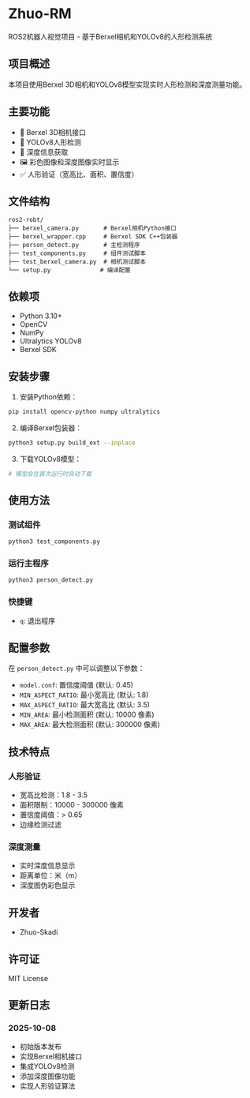 # Zhuo-RM

ROS2机器人视觉项目 - 基于Berxel相机和YOLOv8的人形检测系统

## 项目概述

本项目使用Berxel 3D相机和YOLOv8模型实现实时人形检测和深度测量功能。

## 主要功能

- 🎥 Berxel 3D相机接口
- 🤖 YOLOv8人形检测
- 📏 深度信息获取
- 🖼️ 彩色图像和深度图像实时显示
- ✅ 人形验证（宽高比、面积、置信度）

## 文件结构

```
ros2-robt/
├── berxel_camera.py       # Berxel相机Python接口
├── berxel_wrapper.cpp     # Berxel SDK C++包装器
├── person_detect.py       # 主检测程序
├── test_components.py     # 组件测试脚本
├── test_berxel_camera.py  # 相机测试脚本
└── setup.py              # 编译配置
```

## 依赖项

- Python 3.10+
- OpenCV
- NumPy
- Ultralytics YOLOv8
- Berxel SDK

## 安装步骤

1. 安装Python依赖：
```bash
pip install opencv-python numpy ultralytics
```

2. 编译Berxel包装器：
```bash
python3 setup.py build_ext --inplace
```

3. 下载YOLOv8模型：
```bash
# 模型会在首次运行时自动下载
```

## 使用方法

### 测试组件
```bash
python3 test_components.py
```

### 运行主程序
```bash
python3 person_detect.py
```

### 快捷键
- `q`: 退出程序

## 配置参数

在 `person_detect.py` 中可以调整以下参数：

- `model.conf`: 置信度阈值 (默认: 0.45)
- `MIN_ASPECT_RATIO`: 最小宽高比 (默认: 1.8)
- `MAX_ASPECT_RATIO`: 最大宽高比 (默认: 3.5)
- `MIN_AREA`: 最小检测面积 (默认: 10000 像素)
- `MAX_AREA`: 最大检测面积 (默认: 300000 像素)

## 技术特点

### 人形验证
- 宽高比检测：1.8 - 3.5
- 面积限制：10000 - 300000 像素
- 置信度阈值：> 0.65
- 边缘检测过滤

### 深度测量
- 实时深度信息显示
- 距离单位：米（m）
- 深度图伪彩色显示

## 开发者

- Zhuo-Skadi

## 许可证

MIT License

## 更新日志

### 2025-10-08
- 初始版本发布
- 实现Berxel相机接口
- 集成YOLOv8检测
- 添加深度图像功能
- 实现人形验证算法
